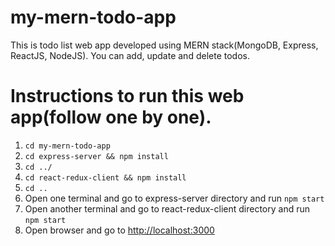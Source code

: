 # my-mern-todo-app

This is todo list web app developed using MERN stack(MongoDB, Express, ReactJS, NodeJS). You can add, update and delete todos.

<h1>Instructions to run this web app(follow one by one).</h1>
<ol start="1">
    <li><code>cd my-mern-todo-app</code></li>
    <li><code>cd express-server && npm install</code></li>
    <li><code>cd ../</code></li>
    <li><code>cd react-redux-client && npm install</code></li>
    <li><code>cd ..</code></li>
    <li>Open one terminal and go to express-server directory and run <code>npm start</code></li>
    <li>Open another terminal and go to react-redux-client directory and run <code>npm start</code></li>
    <li>Open browser and go to <a href="http://localhost:3000" target="_blank">http://localhost:3000</a></li>
</ol>
